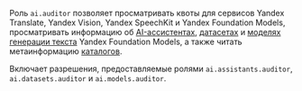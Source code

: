 Роль `ai.auditor` позволяет просматривать квоты для сервисов Yandex Translate, Yandex Vision, Yandex SpeechKit и Yandex Foundation Models, просматривать информацию об [AI-ассистентах](../../ai-studio/concepts/assistant/index.md), [датасетах](../../ai-studio/dataset/api-ref/grpc/index.md) и [моделях генерации текста](../../ai-studio/concepts/generation/models.md) Yandex Foundation Models, а также читать метаинформацию [каталогов](../../resource-manager/concepts/resources-hierarchy.md#folder).

Включает разрешения, предоставляемые ролями `ai.assistants.auditor`, `ai.datasets.auditor` и `ai.models.auditor`.
